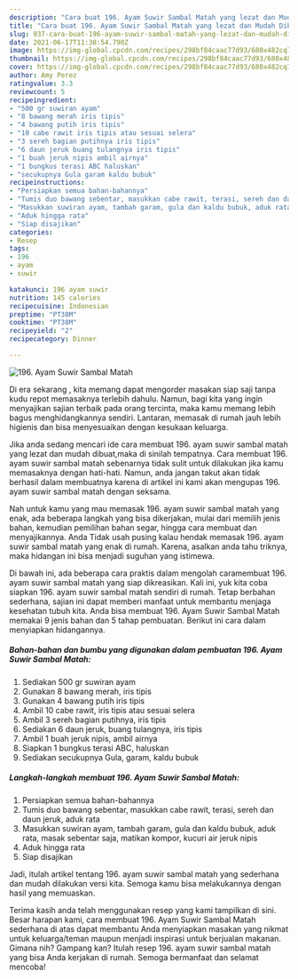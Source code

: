 ```yaml
---
description: "Cara buat 196. Ayam Suwir Sambal Matah yang lezat dan Mudah Dibuat"
title: "Cara buat 196. Ayam Suwir Sambal Matah yang lezat dan Mudah Dibuat"
slug: 937-cara-buat-196-ayam-suwir-sambal-matah-yang-lezat-dan-mudah-dibuat
date: 2021-06-17T11:38:54.790Z
image: https://img-global.cpcdn.com/recipes/298bf84caac77d93/680x482cq70/196-ayam-suwir-sambal-matah-foto-resep-utama.jpg
thumbnail: https://img-global.cpcdn.com/recipes/298bf84caac77d93/680x482cq70/196-ayam-suwir-sambal-matah-foto-resep-utama.jpg
cover: https://img-global.cpcdn.com/recipes/298bf84caac77d93/680x482cq70/196-ayam-suwir-sambal-matah-foto-resep-utama.jpg
author: Amy Perez
ratingvalue: 3.3
reviewcount: 5
recipeingredient:
- "500 gr suwiran ayam"
- "8 bawang merah iris tipis"
- "4 bawang putih iris tipis"
- "10 cabe rawit iris tipis atau sesuai selera"
- "3 sereh bagian putihnya iris tipis"
- "6 daun jeruk buang tulangnya iris tipis"
- "1 buah jeruk nipis ambil airnya"
- "1 bungkus terasi ABC haluskan"
- "secukupnya Gula garam kaldu bubuk"
recipeinstructions:
- "Persiapkan semua bahan-bahannya"
- "Tumis duo bawang sebentar, masukkan cabe rawit, terasi, sereh dan daun jeruk, aduk rata"
- "Masukkan suwiran ayam, tambah garam, gula dan kaldu bubuk, aduk rata, masak sebentar saja, matikan kompor, kucuri air jeruk nipis"
- "Aduk hingga rata"
- "Siap disajikan"
categories:
- Resep
tags:
- 196
- ayam
- suwir

katakunci: 196 ayam suwir 
nutrition: 145 calories
recipecuisine: Indonesian
preptime: "PT38M"
cooktime: "PT38M"
recipeyield: "2"
recipecategory: Dinner

---
```



![196. Ayam Suwir Sambal Matah](https://img-global.cpcdn.com/recipes/298bf84caac77d93/680x482cq70/196-ayam-suwir-sambal-matah-foto-resep-utama.jpg)

Di era  sekarang , kita memang dapat mengorder masakan siap saji tanpa kudu repot memasaknya terlebih dahulu. Namun, bagi kita yang ingin menyajikan sajian terbaik pada orang tercinta, maka kamu memang lebih bagus menghidangkannya sendiri. Lantaran, memasak di rumah jauh lebih higienis dan bisa menyesuaikan dengan kesukaan keluarga.

Jika anda sedang mencari ide cara membuat 196. ayam suwir sambal matah yang lezat dan mudah dibuat,maka di sinilah tempatnya. Cara membuat 196. ayam suwir sambal matah  sebenarnya tidak sulit untuk dilakukan jika kamu memasaknya dengan hati-hati. Namun, anda jangan takut akan tidak berhasil dalam membuatnya 
karena di artikel ini kami akan mengupas 196. ayam suwir sambal matah dengan seksama.  



Nah untuk kamu yang mau memasak 196. ayam suwir sambal matah yang enak, ada beberapa langkah yang bisa dikerjakan, mulai dari memilih jenis bahan, kemudian pemilihan bahan segar, hingga cara membuat dan menyajikannya. Anda Tidak usah pusing kalau hendak memasak 196. ayam suwir sambal matah yang enak di rumah. Karena, asalkan anda  tahu triknya, maka hidangan ini bisa menjadi suguhan yang istimewa.

Di bawah ini, ada beberapa cara praktis  dalam mengolah caramembuat 196. ayam suwir sambal matah yang siap dikreasikan. Kali ini, yuk kita coba siapkan 196. ayam suwir sambal matah sendiri di rumah. Tetap berbahan sederhana, sajian ini dapat memberi manfaat untuk membantu menjaga kesehatan tubuh kita. Anda bisa membuat 196. Ayam Suwir Sambal Matah memakai 9 jenis bahan dan 5 tahap pembuatan. Berikut ini cara dalam menyiapkan hidangannya.

<!--inarticleads1-->

##### Bahan-bahan dan bumbu yang digunakan dalam pembuatan 196. Ayam Suwir Sambal Matah:

1. Sediakan 500 gr suwiran ayam
1. Gunakan 8 bawang merah, iris tipis
1. Gunakan 4 bawang putih iris tipis
1. Ambil 10 cabe rawit, iris tipis atau sesuai selera
1. Ambil 3 sereh bagian putihnya, iris tipis
1. Sediakan 6 daun jeruk, buang tulangnya, iris tipis
1. Ambil 1 buah jeruk nipis, ambil airnya
1. Siapkan 1 bungkus terasi ABC, haluskan
1. Sediakan secukupnya Gula, garam, kaldu bubuk




<!--inarticleads2-->

##### Langkah-langkah membuat 196. Ayam Suwir Sambal Matah:

1. Persiapkan semua bahan-bahannya
1. Tumis duo bawang sebentar, masukkan cabe rawit, terasi, sereh dan daun jeruk, aduk rata
1. Masukkan suwiran ayam, tambah garam, gula dan kaldu bubuk, aduk rata, masak sebentar saja, matikan kompor, kucuri air jeruk nipis
1. Aduk hingga rata
1. Siap disajikan




Jadi, itulah artikel tentang  196. ayam suwir sambal matah  yang sederhana dan mudah dilakukan versi kita. Semoga kamu bisa melakukannya dengan hasil yang memuaskan. 

Terima kasih anda telah menggunakan resep yang kami tampilkan di sini. Besar harapan kami, cara membuat  196. Ayam Suwir Sambal Matah sederhana di atas dapat membantu Anda menyiapkan masakan yang nikmat untuk keluarga/teman maupun menjadi inspirasi untuk berjualan makanan. Gimana nih? Gampang kan? Itulah resep 196. ayam suwir sambal matah yang bisa Anda kerjakan di rumah. Semoga bermanfaat dan selamat mencoba!

